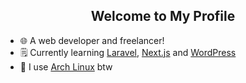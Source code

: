 <div align="center">
  
## Welcome to My Profile

</div>

- 🌐 A web developer and freelancer!
- 🗒️ Currently learning [Laravel](https://laravel.com), [Next.js](https://nextjs.org/) and [WordPress](https://wordpress.org/)
- 🐧 I use [Arch Linux](https://archlinux.org/) btw

